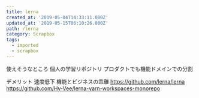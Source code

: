 ```yaml
---
title: lerna
created_at: '2019-05-04T14:33:11.000Z'
updated_at: '2019-05-15T06:10:26.000Z'
path: /lerna
category: Scrapbox
tags:
  - imported
  - scrapbox
---
```

使えそうなところ
個人の学習リポジトリ
プロダクトでも機能ドメインでの分割

デメリット
速度低下
機能とビジネスの乖離
https://github.com/lerna/lerna
https://github.com/Hy-Vee/lerna-yarn-workspaces-monorepo
